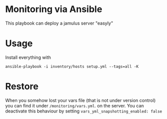 # Monitoring via Ansible


This playbook can deploy a jamulus server "easyly"

# Usage

Install everything with

```shell
ansible-playbook -i inventory/hosts setup.yml --tags=all -K
```

# Restore

When you somehow lost your vars file (that is not under version control) you can find it under `/monitoring/vars.yml`. on the server.
You can deactivate this behaviour by setting `vars_yml_snapshotting_enabled: false`
